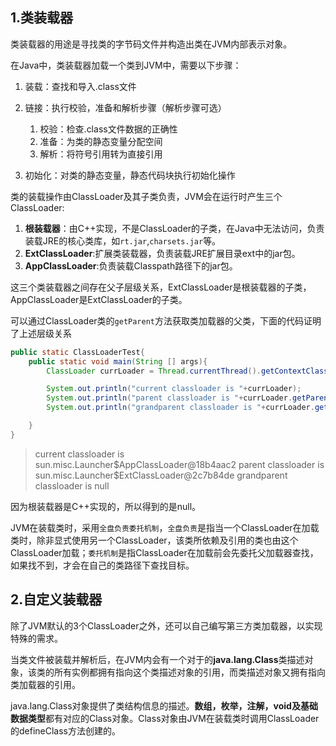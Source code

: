 ## 1.类装载器
类装载器的用途是寻找类的字节码文件并构造出类在JVM内部表示对象。

在Java中，类装载器加载一个类到JVM中，需要以下步骤：

1. 装载：查找和导入.class文件
2. 链接：执行校验，准备和解析步骤（解析步骤可选）
    1. 校验：检查.class文件数据的正确性
    2. 准备：为类的静态变量分配空间
    3. 解析：将符号引用转为直接引用

3. 初始化：对类的静态变量，静态代码块执行初始化操作

类的装载操作由ClassLoader及其子类负责，JVM会在运行时产生三个ClassLoader:
1. **根装载器**：由C++实现，不是ClassLoader的子类，在Java中无法访问，负责装载JRE的核心类库，如`rt.jar`,`charsets.jar`等。
2. **ExtClassLoader**:扩展类装载器，负责装载JRE扩展目录ext中的jar包。
3. **AppClassLoader**:负责装载Classpath路径下的jar包。

这三个类装载器之间存在父子层级关系，ExtClassLoader是根装载器的子类，AppClassLoader是ExtClassLoader的子类。

可以通过ClassLoader类的`getParent`方法获取类加载器的父类，下面的代码证明了上述层级关系
```java
public static ClassLoaderTest{
    public static void main(String [] args){
        ClassLoader currLoader = Thread.currentThread().getContextClassLoader();

        System.out.println("current classloader is "+currLoader);
        System.out.println("parent classloader is "+currLoader.getParent());
        System.out.println("grandparent classloader is "+currLoader.getParent().getParent());

    }
}
```
> current classloader is sun.misc.Launcher\$AppClassLoader@18b4aac2
parent classloader is sun.misc.Launcher$ExtClassLoader@2c7b84de
grandparent classloader is null

因为根装载器是C++实现的，所以得到的是null。

JVM在装载类时，采用`全盘负责委托机制`，`全盘负责`是指当一个ClassLoader在加载类时，除非显式使用另一个ClassLoader，该类所依赖及引用的类也由这个ClassLoader加载；`委托机制`是指ClassLoader在加载前会先委托父加载器查找，如果找不到，才会在自己的类路径下查找目标。

## 2.自定义装载器
除了JVM默认的3个ClassLoader之外，还可以自己编写第三方类加载器，以实现特殊的需求。

当类文件被装载并解析后，在JVM内会有一个对于的**java.lang.Class**类描述对象，该类的所有实例都拥有指向这个类描述对象的引用，而类描述对象又拥有指向类加载器的引用。

java.lang.Class对象提供了类结构信息的描述。**数组，枚举，注解，void及基础数据类型**都有对应的Class对象。Class对象由JVM在装载类时调用ClassLoader的defineClass方法创建的。
